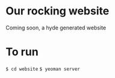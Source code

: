 # Our rocking website

Coming soon, a hyde generated website

# To run

```$ cd website```
```$ yeoman server```